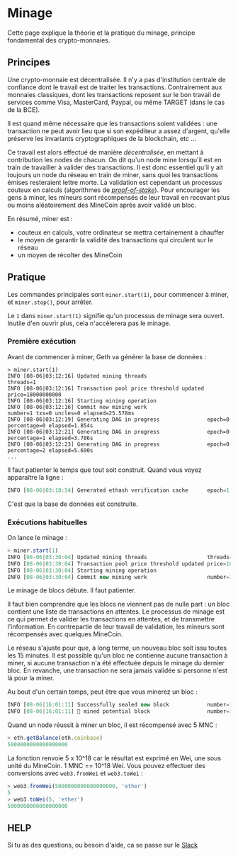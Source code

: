 # Minage

Cette page explique la théorie et la pratique du minage, principe fondamental des crypto-monnaies.

## Principes

Une crypto-monnaie est décentralisée. Il n'y a pas d'institution centrale de confiance dont le travail est de traiter les transactions. Contrairement aux monnaies classiques, dont les transactions reposent sur le bon travail de services comme Visa, MasterCard, Paypal, ou même TARGET (dans le cas de la BCE).

Il est quand même nécessaire que les transactions soient validées : une transaction ne peut avoir lieu que si son expéditeur a assez d'argent, qu'elle préserve les invariants cryptographiques de la blockchain, etc ...

Ce travail est alors effectué de manière _décentralisée_, en mettant à contribution les nodes de chacun. On dit qu'un node mine lorsqu'il est en train de travailler à valider des transactions. Il est donc essentiel qu'il y ait toujours un node du réseau en train de miner, sans quoi les transactions émises resteraient lettre morte.  La validation est cependant un processus couteux en calculs (algorithmes de [_proof-of-stake_](https://fr.wikipedia.org/wiki/Preuve_d%27enjeu)). Pour encourager les gens à miner, les mineurs sont récompensés de leur travail en recevant plus ou moins aléatoirement des MineCoin après avoir validé un bloc.

En résumé, miner est :
- couteux en calculs, votre ordinateur se mettra certainement à chauffer
- le moyen de garantir la validité des transactions qui circulent sur le réseau
- un moyen de récolter des MineCoin

## Pratique

Les commandes principales sont `miner.start(1)`, pour commencer à miner, et `miner.stop()`, pour arrêter.

Le `1` dans `miner.start(1)` signifie qu'un processus de minage sera ouvert. Inutile d'en ouvrir plus, cela n'accèlerera pas le minage.

### Première exécution

Avant de commencer à miner, Geth va générer la base de données :

```javascrit
> miner.start(1)
INFO [08-06|03:12:16] Updated mining threads                   threads=1
INFO [08-06|03:12:16] Transaction pool price threshold updated price=18000000000
INFO [08-06|03:12:16] Starting mining operation 
INFO [08-06|03:12:16] Commit new mining work                   number=1 txs=0 uncles=0 elapsed=25.578ms
INFO [08-06|03:12:19] Generating DAG in progress               epoch=0 percentage=0 elapsed=1.854s
INFO [08-06|03:12:21] Generating DAG in progress               epoch=0 percentage=1 elapsed=3.786s
INFO [08-06|03:12:23] Generating DAG in progress               epoch=0 percentage=2 elapsed=5.690s
...
```

Il faut patienter le temps que tout soit construit. Quand vous voyez apparaître la ligne :

```javascript
INFO [08-06|03:18:54] Generated ethash verification cache      epoch=1 elapsed=3m25.612s
```

C'est que la base de données est construite.

### Exécutions habituelles

On lance le minage :

```javascript
> miner.start(1)
INFO [08-06|03:30:04] Updated mining threads                   threads=1
INFO [08-06|03:30:04] Transaction pool price threshold updated price=18000000000
INFO [08-06|03:30:04] Starting mining operation 
INFO [08-06|03:30:04] Commit new mining work                   number=1 txs=0 uncles=0 elapsed=411.502µs
```

Le minage de blocs débute. Il faut patienter. 

Il faut bien comprendre que les blocs ne viennent pas de nulle part : un bloc contient une liste de transactions en attentes. Le processus de minage est ce qui permet de valider les transactions en attentes, et de transmettre l'information. En contrepartie de leur travail de validation, les mineurs sont récompensés avec quelques MineCoin.

Le réseau s'ajuste pour que, à long terme, un nouveau bloc soit issu toutes les 15 minutes. Il est possible qu'un bloc ne contienne aucune transaction à miner, si aucune transaction n'a été effectuée depuis le minage du dernier bloc. En revanche, une transaction ne sera jamais validée si personne n'est là pour la miner.

Au bout d'un certain temps, peut être que vous minerez un bloc :

```javascript
INFO [08-06|16:01:11] Successfully sealed new block            number=1 hash=c60628…5153f6
INFO [08-06|16:01:11] 🔨 mined potential block                  number=1 hash=c60628…5153f6
```

Quand un node réussit à miner un bloc, il est récompensé avec 5 MNC :

```javascript
> eth.getBalance(eth.coinbase)
5000000000000000000
```

La fonction renvoie 5 x 10^18 car le résultat est exprimé en Wei, une sous unité du MineCoin. 1 MNC == 10^18 Wei. Vous pouvez effectuer des conversions avec `web3.fromWei` et `web3.toWei` :

```javascript
> web3.fromWei(5000000000000000000, 'ether')
5
> web3.toWei(5, 'ether')
5000000000000000000
```

## HELP

Si tu as des questions, ou besoin d'aide, ca se passe sur le [Slack](http://minecoin.slack.com)

